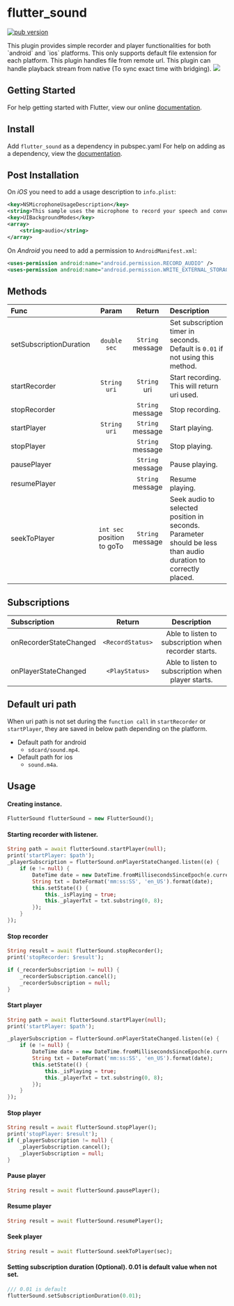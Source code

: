 # flutter_sound
<p align="left">
  <a href="https://pub.dartlang.org/packages/flutter_sound"><img alt="pub version" src="https://img.shields.io/pub/v/flutter_sound.svg?style=flat-square"></a>
</p>
This plugin provides simple recorder and player functionalities for both `android` and `ios` platforms. This only supports default file extension for each platform.
This plugin handles file from remote url.
This plugin can handle playback stream from native (To sync exact time with bridging).
<img src="https://firebasestorage.googleapis.com/v0/b/flutterdart-5d354.appspot.com/o/flutter_sound.gif?alt=media&token=f9e01ee6-0dc6-4988-b96a-52cc4f4824c4"/>


## Getting Started

For help getting started with Flutter, view our online
[documentation](https://flutter.io/).

## Install
Add ```flutter_sound``` as a dependency in pubspec.yaml
For help on adding as a dependency, view the [documentation](https://flutter.io/using-packages/).

## Post Installation
On *iOS* you need to add a usage description to `info.plist`:

```xml
<key>NSMicrophoneUsageDescription</key>
<string>This sample uses the microphone to record your speech and convert it to text.</string>
<key>UIBackgroundModes</key>
<array>
	<string>audio</string>
</array>
```

On *Android* you need to add a permission to `AndroidManifest.xml`:
```xml
<uses-permission android:name="android.permission.RECORD_AUDIO" />
<uses-permission android:name="android.permission.WRITE_EXTERNAL_STORAGE" />
```

## Methods
| Func  | Param  | Return | Description |
| :------------ |:---------------:| :---------------:| :-----|
| setSubscriptionDuration | `double sec` | `String` message | Set subscription timer in seconds. Default is `0.01` if not using this method.|
| startRecorder | `String uri` | `String` uri | Start recording. This will return uri used. |
| stopRecorder | | `String` message | Stop recording.  |
| startPlayer | `String uri` | `String` message | Start playing.  |
| stopPlayer | | `String` message | Stop playing. |
| pausePlayer | | `String` message | Pause playing. |
| resumePlayer | | `String` message | Resume playing. |
| seekToPlayer | `int sec` position to goTo | `String` message | Seek audio to selected position in seconds. Parameter should be less than audio duration to correctly placed. |

## Subscriptions
| Subscription | Return | Description |
| :------------ |:---------------:| :---------------:|
| onRecorderStateChanged | `<RecordStatus>` | Able to listen to subscription when recorder starts. |
| onPlayerStateChanged | `<PlayStatus>` | Able to listen to subscription when player starts. |


## Default uri path
When uri path is not set during the `function call` in `startRecorder` or `startPlayer`, they are saved in below path depending on the platform.
+ Default path for android
  * `sdcard/sound.mp4`.
+ Default path for ios
  * `sound.m4a`.

## Usage
#### Creating instance.
```dart
FlutterSound flutterSound = new FlutterSound();
```

#### Starting recorder with listener.
```dart
String path = await flutterSound.startPlayer(null);
print('startPlayer: $path');
_playerSubscription = flutterSound.onPlayerStateChanged.listen((e) {
	if (e != null) {
		DateTime date = new DateTime.fromMillisecondsSinceEpoch(e.currentPosition.toInt());
		String txt = DateFormat('mm:ss:SS', 'en_US').format(date);
		this.setState(() {
			this._isPlaying = true;
			this._playerTxt = txt.substring(0, 8);
		});
	}
});
```

#### Stop recorder
```dart
String result = await flutterSound.stopRecorder();
print('stopRecorder: $result');

if (_recorderSubscription != null) {
	_recorderSubscription.cancel();
	_recorderSubscription = null;
}
```

#### Start player
```dart
String path = await flutterSound.startPlayer(null);
print('startPlayer: $path');

_playerSubscription = flutterSound.onPlayerStateChanged.listen((e) {
	if (e != null) {
		DateTime date = new DateTime.fromMillisecondsSinceEpoch(e.currentPosition.toInt());
		String txt = DateFormat('mm:ss:SS', 'en_US').format(date);
		this.setState(() {
			this._isPlaying = true;
			this._playerTxt = txt.substring(0, 8);
		});
	}
});
```

#### Stop player
```dart
String result = await flutterSound.stopPlayer();
print('stopPlayer: $result');
if (_playerSubscription != null) {
	_playerSubscription.cancel();
	_playerSubscription = null;
}
```

#### Pause player
```dart
String result = await flutterSound.pausePlayer();
```

#### Resume player
```dart
String result = await flutterSound.resumePlayer();
```

#### Seek player
```dart
String result = await flutterSound.seekToPlayer(sec);
```

#### Setting subscription duration (Optional). 0.01 is default value when not set.
```dart
/// 0.01 is default
flutterSound.setSubscriptionDuration(0.01);
```